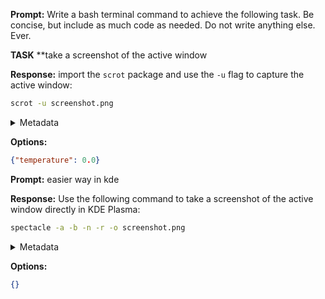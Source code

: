 **Prompt:**
Write a bash terminal command to achieve the following task.
Be concise, but include as much code as needed. Do not write anything else. Ever.

**TASK**
**take a screenshot of the active window


**Response:**
import the `scrot` package and use the `-u` flag to capture the active window:

```bash
scrot -u screenshot.png
```

<details><summary>Metadata</summary>

- Duration: 1062 ms
- Datetime: 2024-01-13T18:06:04.276035
- Model: gpt-3.5-turbo-0613

</details>

**Options:**
```json
{"temperature": 0.0}
```

**Prompt:**
easier way in kde 

**Response:**
Use the following command to take a screenshot of the active window directly in KDE Plasma:

```bash
spectacle -a -b -n -r -o screenshot.png
```

<details><summary>Metadata</summary>

- Duration: 943 ms
- Datetime: 2024-01-13T18:06:32.764970
- Model: gpt-3.5-turbo-0613

</details>

**Options:**
```json
{}
```

